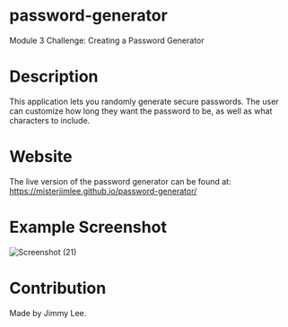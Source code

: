 # password-generator
Module 3 Challenge: Creating a Password Generator

# Description
This application lets you randomly generate secure passwords.
The user can customize how long they want the password to be, as well as what characters to include.

# Website
The live version of the password generator can be found at:
https://misterjimlee.github.io/password-generator/

# Example Screenshot
![Screenshot (21)](https://user-images.githubusercontent.com/104734266/172780025-52845001-c30b-4cc7-ba1e-6dbc5c145294.png)

# Contribution
Made by Jimmy Lee.
